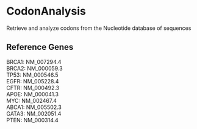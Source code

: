 # CodonAnalysis
Retrieve and analyze codons from the Nucleotide database of sequences

## Reference Genes
BRCA1: NM_007294.4  
BRCA2: NM_000059.3  
TP53: NM_000546.5  
EGFR: NM_005228.4  
CFTR: NM_000492.3  
APOE: NM_000041.3  
MYC: NM_002467.4  
ABCA1: NM_005502.3  
GATA3: NM_002051.4  
PTEN: NM_000314.4  
